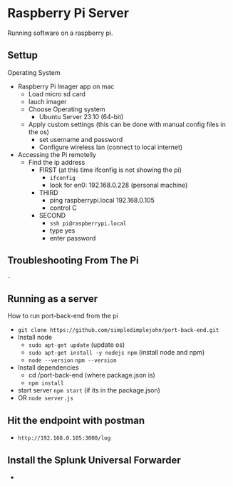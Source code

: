# Raspberry Pi Server
Running software on a raspberry pi.

## Settup
Operating System
- Raspberry Pi Imager app on mac
    - Load micro sd card
    - lauch imager
    - Choose Operating system
        - Ubuntu Server 23.10 (64-bit)
    - Apply custom settings (this can be done with manual config files in the os)
        - set username and password
        - Configure wireless lan (connect to local internet)
- Accessing the Pi remotelly
    - Find the ip address
        - FIRST (at this time ifconfig is not showing the pi)
            - `ifconfig`
            - look for en0: 192.168.0.228 (personal machine)
        - THIRD
            - ping raspberrypi.local 192.168.0.105
            - control C
        - SECOND
            - `ssh pi@raspberrypi.local`
            - type yes
            - enter password

## Troubleshooting From The Pi
    - 

## Running as a server
How to run port-back-end from the pi
- `git clone https://github.com/simpledimplejohn/port-back-end.git`                
- Install node
    - `sudo apt-get update` (update os)
    - `sudo apt-get install -y nodejs npm` (install node and npm)
    - `node --version` `npm --version`
- Install dependencies
    - cd /port-back-end (where package.json is)
    - `npm install`
- start server `npm start` (if its in the package.json)
- OR `node server.js`

## Hit the endpoint with postman
- `http://192.168.0.105:3000/log`

## Install the Splunk Universal Forwarder
- 

